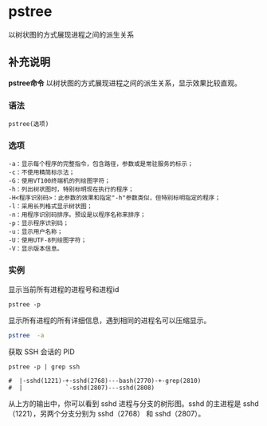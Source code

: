 pstree
===

以树状图的方式展现进程之间的派生关系

## 补充说明

**pstree命令** 以树状图的方式展现进程之间的派生关系，显示效果比较直观。

###  语法 

```
pstree(选项)
```

###  选项 

```
-a：显示每个程序的完整指令，包含路径，参数或是常驻服务的标示；
-c：不使用精简标示法；
-G：使用VT100终端机的列绘图字符；
-h：列出树状图时，特别标明现在执行的程序；
-H<程序识别码>：此参数的效果和指定"-h"参数类似，但特别标明指定的程序；
-l：采用长列格式显示树状图；
-n：用程序识别码排序。预设是以程序名称来排序；
-p：显示程序识别码；
-u：显示用户名称；
-U：使用UTF-8列绘图字符；
-V：显示版本信息。
```

###  实例 

显示当前所有进程的进程号和进程id

```
pstree -p
```

显示所有进程的所有详细信息，遇到相同的进程名可以压缩显示。

```bash
pstree  -a
```

获取 SSH 会话的 PID

```
pstree -p | grep ssh

#  |-sshd(1221)-+-sshd(2768)---bash(2770)-+-grep(2810)
#  |            `-sshd(2807)---sshd(2808)
```

从上方的输出中，你可以看到 sshd 进程与分支的树形图。sshd 的主进程是 sshd（1221），另两个分支分别为 sshd（2768） 和 sshd（2807）。


<!-- Linux命令行搜索引擎：https://jaywcjlove.github.io/linux-command/ -->
